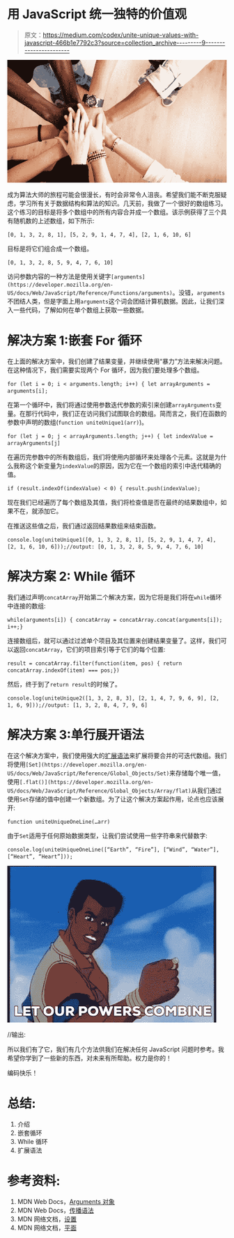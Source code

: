 # 用 JavaScript 统一独特的价值观

> 原文：<https://medium.com/codex/unite-unique-values-with-javascript-466b1e7792c3?source=collection_archive---------9----------------------->

![](img/29ef5e85921db27a09e807baf8121041.png)

成为算法大师的旅程可能会很漫长，有时会非常令人沮丧。希望我们能不断克服疑虑，学习所有关于数据结构和算法的知识。几天前，我做了一个很好的数组练习。这个练习的目标是将多个数组中的所有内容合并成一个数组。该示例获得了三个具有随机数的上述数组，如下所示:

```
[0, 1, 3, 2, 8, 1], [5, 2, 9, 1, 4, 7, 4], [2, 1, 6, 10, 6]
```

目标是将它们组合成一个数组。

```
[0, 1, 3, 2, 8, 5, 9, 4, 7, 6, 10]
```

访问参数内容的一种方法是使用关键字`[arguments](https://developer.mozilla.org/en-US/docs/Web/JavaScript/Reference/Functions/arguments)`。没错，`arguments`不团结人类，但是字面上用`arguments`这个词会团结计算机数据。因此，让我们深入一些代码，了解如何在单个数组上获取一些数据。

# 解决方案 1:嵌套 For 循环

在上面的解决方案中，我们创建了结果变量，并继续使用“暴力”方法来解决问题。在这种情况下，我们需要实现两个 For 循环，因为我们要处理多个数组。

```
for (let i = 0; i < arguments.length; i++) { let arrayArguments = arguments[i];
```

在第一个循环中，我们将通过使用参数迭代参数的索引来创建`arrayArguments`变量。在那行代码中，我们正在访问我们试图联合的数组。简而言之，我们在函数的参数中声明的数组(`function uniteUnique1(arr)`)。

```
for (let j = 0; j < arrayArguments.length; j++) { let indexValue = arrayArguments[j]
```

在遍历完参数中的所有数组后，我们将使用内部循环来处理各个元素。这就是为什么我称这个新变量为`indexValue`的原因，因为它在一个数组的索引中迭代精确的值。

```
if (result.indexOf(indexValue) < 0) { result.push(indexValue);
```

现在我们已经遍历了每个数组及其值，我们将检查值是否在最终的结果数组中，如果不在，就添加它。

在推送这些值之后，我们通过返回结果数组来结束函数。

```
console.log(uniteUnique1([0, 1, 3, 2, 8, 1], [5, 2, 9, 1, 4, 7, 4], [2, 1, 6, 10, 6]));//output: [0, 1, 3, 2, 8, 5, 9, 4, 7, 6, 10]
```

# 解决方案 2: While 循环

我们通过声明`concatArray`开始第二个解决方案，因为它将是我们将在`while`循环中连接的数组:

```
while(arguments[i]) { concatArray = concatArray.concat(arguments[i]); i++;}
```

连接数组后，就可以通过过滤单个项目及其位置来创建结果变量了。这样，我们可以返回`concatArray`，它们的项目索引等于它们的每个位置:

```
result = concatArray.filter(function(item, pos) { return concatArray.indexOf(item) === pos;})
```

然后，终于到了`return result`的时候了。

```
console.log(uniteUnique2([1, 3, 2, 8, 3], [2, 1, 4, 7, 9, 6, 9], [2, 1, 6, 9]));//output: [1, 3, 2, 8, 4, 7, 9, 6]
```

# 解决方案 3:单行展开语法

在这个解决方案中，我们使用强大的[扩展语法](https://developer.mozilla.org/en-US/docs/Web/JavaScript/Reference/Operators/Spread_syntax)来扩展将要合并的可迭代数组。我们将使用`[Set](https://developer.mozilla.org/en-US/docs/Web/JavaScript/Reference/Global_Objects/Set)`来存储每个唯一值，使用`[.flat()](https://developer.mozilla.org/en-US/docs/Web/JavaScript/Reference/Global_Objects/Array/flat)`从我们通过使用`Set`存储的值中创建一个新数组。为了让这个解决方案起作用，论点也应该展开:

```
function uniteUniqueOneLine(…arr)
```

由于`Set`适用于任何原始数据类型，让我们尝试使用一些字符串来代替数字:

```
console.log(uniteUniqueOneLine([“Earth”, “Fire”], [“Wind”, “Water”], [“Heart”, “Heart”]));
```

![](img/1fbbf72ce233f01286d854ddcb5a8dcd.png)

//输出:

所以我们有了它，我们有几个方法供我们在解决任何 JavaScript 问题时参考。我希望你学到了一些新的东西，对未来有所帮助。权力是你的！

编码快乐！

# 总结:

1.  介绍
2.  嵌套循环
3.  While 循环
4.  扩展语法

# 参考资料:

1.  MDN Web Docs，[Arguments 对象](https://developer.mozilla.org/en-US/docs/Web/JavaScript/Reference/Functions/arguments)
2.  MDN Web Docs，[传播语法](https://developer.mozilla.org/en-US/docs/Web/JavaScript/Reference/Operators/Spread_syntax)
3.  MDN 网络文档，[设置](https://developer.mozilla.org/en-US/docs/Web/JavaScript/Reference/Global_Objects/Set)
4.  MDN 网络文档，[平面](https://developer.mozilla.org/en-US/docs/Web/JavaScript/Reference/Global_Objects/Array/flat)